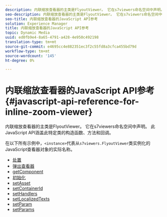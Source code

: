 ```yaml
---
description: 内联缩放查看器的主类是FlyoutViewer。 它在s7viewers命名空间中声明。 此JavaScript API涵盖此特定类的构造函数、方法和回调。
seo-description: 内联缩放查看器的主类是FlyoutViewer。 它在s7viewers命名空间中声明。 此JavaScript API涵盖此特定类的构造函数、方法和回调。
seo-title: 内联缩放查看器的JavaScript API参考
solution: Experience Manager
title: 内联缩放查看器的JavaScript API参考
topic: Dynamic Media
uuid: ed0fb9e4-8a65-4791-a428-4e950c492198
translation-type: tm+mt
source-git-commit: e4695cc4e882351ec3f2c55fd8a3cfca455bd79d
workflow-type: tm+mt
source-wordcount: '145'
ht-degree: 0%

---
```



# 内联缩放查看器的JavaScript API参考{#javascript-api-reference-for-inline-zoom-viewer}

内联缩放查看器的主类是FlyoutViewer。 它在s7viewers命名空间中声明。 此JavaScript API涵盖此特定类的构造函数、方法和回调。

在以下所有示例中，`<instance>`代表从`s7viewers.FlyoutViewer`类实例化的JavaScript查看器对象的实际名称。

* [处置](r-html5-inlinezoom-viewer-javascriptapiref-dispose.md)
* [弹出查看器](r-html5-inlinezoom-viewer-javascriptapiref-inlinezoomviewer.md)
* [getComponent](r-html5-inlinezoom-viewer-javascriptapiref-getcomponent.md)
* [初始化](r-html5-inlinezoom-viewer-javascriptapiref-init.md)
* [setAsset](r-html5-inlinezoom-viewer-javascriptapiref-setasset.md)
* [setContainerId](r-html5-inlinezoom-viewer-javascriptapiref-.setcontainerid.md)
* [setHandlers](r-html5-inlinezoom-viewer-javascriptapiref-sethandlers.md)
* [setLocalizedTexts](r-html5-inlinezoom-viewer-javascriptapiref-setlocalizedtexts.md)
* [setParam](r-html5-inlinezoom-viewer-javascriptapiref-setparam.md)
* [setParams](r-html5-inlinezoom-viewer-javascriptapiref-setparams.md)
